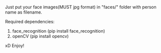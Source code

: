 
Just put your face images(MUST jpg format) in "faces/" folder with person name as filename.

Required dependencies:
1. face_recognition (pip install face_recognition)
2. openCV (pip install opencv)

xD
Enjoy!
